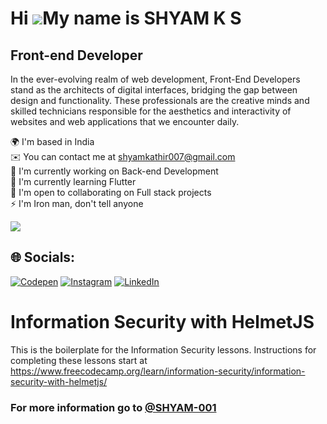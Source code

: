 Hi ![](https://user-images.githubusercontent.com/18350557/176309783-0785949b-9127-417c-8b55-ab5a4333674e.gif)My name is SHYAM K S
=================================================================================================================================

Front-end Developer
-------------------

In the ever-evolving realm of web development, Front-End Developers stand as the architects of digital interfaces, bridging the gap between design and functionality. These professionals are the creative minds and skilled technicians responsible for the aesthetics and interactivity of websites and web applications that we encounter daily.


🌍 I'm based in India<br>✉️ You can contact me at shyamkathir007@gmail.com<br>🚀 I'm currently working on Back-end Development<br>🧠 I'm currently learning Flutter<br>🤝 I'm open to collaborating on Full stack projects<br>⚡ I'm Iron man, don't tell anyone

<a href="https://www.github.com/SHYAM-001" target="_blank" rel="noreferrer"><img
src="https://img.shields.io/github/followers/SHYAM-001?logo=github&style=for-the-badge&color=0891b2&labelColor=1c1917" /></a>

## 🌐 Socials:
[![Codepen](https://img.shields.io/badge/Codepen-000000?style=for-the-badge&logo=codepen&logoColor=white)](https://codepen.io/https://codepen.io/SHYAM-K-S)
[![Instagram](https://img.shields.io/badge/Instagram-%23E4405F.svg?logo=Instagram&logoColor=white)](http://www.instagram.com/shyamkathir/)
[![LinkedIn](https://img.shields.io/badge/LinkedIn-%230077B5.svg?logo=linkedin&logoColor=white)](https://www.linkedin.com/in/shyam-kathir-360713224/) 

# Information Security with HelmetJS

This is the boilerplate for the Information Security lessons. Instructions for completing these lessons start at https://www.freecodecamp.org/learn/information-security/information-security-with-helmetjs/

### For more information go to [@SHYAM-001](https://www.github.com/SHYAM-001)
